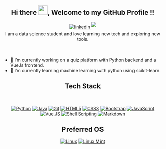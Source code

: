 <div align="center">
  <h2> Hi there <img src="https://github.com/abdoachhoubi/abdoachhoubi/blob/main/gifs/Hi.gif" width="30">, Welcome to my GitHub Profile !! </h2>
  <span>
  <a href="https://www.linkedin.com/in/lakshya-luv-mimani/" target="_blank">
    <img src=https://img.shields.io/badge/linkedin-%2300acee.svg?color=405DE6&style=for-the-badge&logo=linkedin&logoColor=white alt=linkedin style="margin-bottom: 5px;" />
  </a>
  <a href="http://winpower21.github.io/resume/" target="_blank">
    <img src=https://img.shields.io/badge/Resume-%2300acee.svg?color=8A2BE2&style=for-the-badge& style="margin-bottom: 5px;" />
  </a>
  </span>
  <br />
  I am a data science student and love learning new tech and exploring new tools.
</div>
<br />
<br />

- 🔭 I’m currently working on a quiz platform with Python backend and a VueJs frontend.
- 🌱 I’m currently learning machine learning with python using scikit-learn.

<div align="center">

## Tech Stack

<br />

[![Python](https://img.shields.io/badge/Python-3776AB?style=for-the-badge&logo=python&logoColor=fff)](#)
[![Java](https://img.shields.io/badge/Java-%23ED8B00.svg?style=for-the-badge&logo=openjdk&logoColor=white)](#)
[![Git](https://img.shields.io/badge/Git-F05032?style=for-the-badge&logo=git&logoColor=fff)](#)
[![HTML5](https://img.shields.io/badge/html5-%23E34F26.svg?style=for-the-badge&logo=html5&logoColor=white)](#)
[![CSS3](https://img.shields.io/badge/css3-%231572B6.svg?style=for-the-badge&logo=css3&logoColor=white)](#)
[![Bootstrap](https://img.shields.io/badge/bootstrap-%23563D7C.svg?style=for-the-badge&logo=bootstrap&logoColor=white)](#)
[![JavaScript](https://img.shields.io/badge/JavaScript-F7DF1E?style=for-the-badge&logo=javascript&logoColor=black)](#)
[![Vue.JS](https://img.shields.io/badge/Vue.Js-35495E?style=for-the-badge&logo=vuedotjs&logoColor=4FC08D)](#)
[![Shell Scripting](https://img.shields.io/badge/Shell_Script-121011?style=for-the-badge&logo=gnu-bash&logoColor=white)](#)
[![Markdown](https://img.shields.io/badge/Markdown-000000?style=for-the-badge&logo=markdown&logoColor=white)](#)

## Preferred OS
[![Linux](https://img.shields.io/badge/Linux-FCC624?style=for-the-badge&logo=linux&logoColor=black)](#)
[![Linux Mint](https://img.shields.io/badge/Linux%20Mint-87CF3E?style=for-the-badge&logo=linuxmint&logoColor=fff)](#)
</div>
<!--
**winpower21/winpower21** is a ✨ _special_ ✨ repository because its `README.md` (this file) appears on your GitHub profile.

Here are some ideas to get you started:


- 👯 I’m looking to collaborate on ...
- 🤔 I’m looking for help with ...
- 💬 Ask me about ...
- 📫 How to reach me: ...
- 😄 Pronouns: ...
- ⚡ Fun fact: ...
-->
